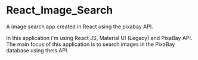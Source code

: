 # React_Image_Search
A image search app created in React using the pixabay API.

In this application i'm using React JS, Material UI (Legacy) and PixaBay API.
The main focus of this application is to search images in the PixaBay database using theis API.
